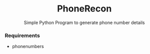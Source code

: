 <div align="center">

# PhoneRecon
Simple Python Program to generate phone number details

</div>


### Requirements
- phonenumbers
